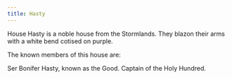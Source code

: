 ```yaml
---
title: Hasty
---
```


 House Hasty is a noble house from the Stormlands. They blazon their arms with a white bend cotised on purple.

The known members of this house are:

Ser Bonifer Hasty, known as the Good. Captain of the Holy Hundred. 


